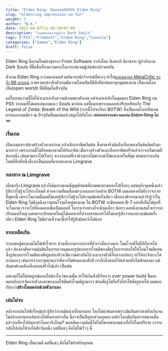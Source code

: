```yaml
---
title: "Elden Ring: Oooooohhhhh Elden Ring"
slug: "eldenring-impression-so-far"
weight: 5
author: "N.K."
date: 2022-04-07T12:50:39+07:00
description: "เกมสุดเทพจากผู้สร้าง Dark Souls"
tags: ["PS5","FromSoft","Elden Ring","Console"]
categories: ["Games","Elden Ring"]
draft: false
---
```

Elden Ring คือเกมใหม่ล่าสุดจาก From Software กำกับโดย ฮิเดทากิ มิยาซากะ ผู้กำกับเกม Dark Souls ที่ขึ้นชื่อเรื่องความยากในการเล่นจนผู้เล่นต้องปาจอยกัน
<!--more-->

ตัวเกม Elden Ring กวาดคะแนนท้วมท้นจากนักวิจารณ์ที่ต่างๆ ทำให้[คะแนนจาก MetaCritic สูงถึง 96 คะแนน](https://www.metacritic.com/game/playstation-5/elden-ring) ภาพรวมกล่าวถึงตัวเกมมีความโลกเปิดที่มีสิ่งที่น่าค้นหาทุกมุมของเกม เป็นเกมโลกเปิด(open world) ที่ดีที่สุดในปัจจุบัน

แต่ในบทความนี้ไม่ได้จะมาเล่าถึงความดีงามของตัวเกม แต่จะมาเล่าถึงในมุมมอง Elden Ring บน PS5 จากคนที่ไม่เคยเล่นเกมแนว Souls มาก่อน แต่ซื้อมาเพราะคนคอยเปรียบเทียบกับ The Legend of Zelda: Breath of the Wild (จากนี้ไปจะเรียก BOTW) ซึ่งเป็นเกมโลกเปิดเกมแรกและเกมเดียว ณ ปัจจุบันที่ผมเล่นแล้วสนุกไปกับโลก ~~สปอยล์ล่วงหน้า ผมเล่น Elden Ring ไม่จบ~~

### เริ่มเกม

เปิดเกมมาเราต้องสร้างตัวละครก่อน แล้วเลือกอาชีพเริ่มต้น ซึ่งตามจริงมันคือเลือกของเริ่มต้นติดตัวมามากกว่า เพราะเกมนี้ไม่ล็อคของสวมใส่กับอาชีพ เมื่อเราสร้างตัวและเลือกอาชีพเสร็จแล้วเราจะเริ่มเกมที่ห้องหนึ่ง เดินตามทางไปเรื่อยๆ จะเจอบอสที่เราช่วงแรกไม่น่าจะฆ่าได้และตายในที่สุด ต่อมาเราจะเกิดใหม่ที่อีกที่หนึ่งซึ่งจะเป็นแผนที่แรกของเกม Limgrave

### หลงทาง ณ Limgrave

เมื่อมาถึง Limgrave แล้วก็เดินทางตามสัญญลักษณ์ที่เกมพยายามบอกไปเรื่อยๆ แต่พอถึงจุดหนึ่งแล้วรู้สึกว่าไม่รู้จะไปทางไหนดี ด้วยความที่ผมซื้อเพราะคนบอกว่าคล้าย BOTW ผมเลยคาดไม่ถึงว่าจะเจอปัญหานี้ เพราะในเกมนั้นผมไม่เคยรู้สึกว่าไม่รู้จะไปทางแม้แต่ครั้งเดียว เมื่อลองพิจารณาแล้วจึงรู้ว่าใน Elden Ring ไม่มีจุดดึงความสนใจจุดใหญ่ของเกม ใน BOTW จะมีหอคอย 6-7 แห่งที่เห็นได้ทุกที่จะในเกม เราจะไปที่หอคอยเพื่อเปิดแผนที่ ในระหว่างทางก็จะมีจุดเล็กๆ น้อยๆ คอยดึงเบนสนใจเราจากเป้าหมายใหญ่ แต่เพราะเป้าหมายใหญ่ไม่เคยหายไปจากสายตาทำให้ไม่เคยรู้สึกว่าหลงทางแม้แต่ครั้งเดียว Elden Ring ไม่มีส่วนที่ว่ามานี้ทำให้รู้สึกผิดหวังไม่น้อย

### ยากเหลือเกิน

ระบบต่อสู้ของเกมไม่ได้เข้าใจยาก ส่วนที่ยากมาจากการที่ตัวเรานั้นบางมาก โดนโจกตีไม่กี่ทีก็ตายได้แล้ว ต้องอาศัยความคุ้นชินในการควบคุมและรูปแบบการโจมตีของศัตรูในการหลบไม่ให้โดนโจมตีแทน ซึ่งรูปแบบการโจมตีของศัตรูแต่ละตัวจะมีความต่างกันไป และบางตัวมีจังหวะแปลกๆ ทำให้กะจังหวะได้ยากมากๆ เช่นการง้างอาวุธนานกว่าที่ควรไม่ฟาดลงมาสักที เราก็กลิ้งหลบไปแล้วแต่ยังไม่ฟาดลงมา แต่ดันมาฟางหลังกลิ้งหลบเสร็จไปแล้ว เป็นต้น

แต่เกมก็ไม่ได้สมบูรณ์แบบได้ช่องโหว่ขนาดนั้น ทำให้เกิดสิ่งที่เรียกว่า over power build ขึ้นมา หมายถึงการจัดการตัวละครของเกมให้มีพลังโจมตีสูงมากๆ ฟาดศัตรูไม่กี่ครั้งก็ทำให้ศัตรูตายได้ ผมชอบเรียกว่า**สร้างโหมดง่ายด้วยตัวเราเอง**

### เล่นไม่จบ

หลังจากเล่นไปพักใหญ่แล้วรู้สึกว่าเกมมันน่าเบื่อมากเลย โลกไม่น่าค้นหาเพราะมันอันตรายเหลือเกินจนไม่กล้าออกนอกเส้นทางไปค้นหาอย่างอื่น นี่อาจเป็นปัญหาส่วนบุคคล แต่ถ้าโลกมันอันตรายขนาดนั้นแล้วจะเสี่ยงไปค้นหาทำไมละจริงไหม? พอสลัดความคิดนี้ไม่ได้ก็พาลพาเกมน่าเบื่อไปโดยปริยาย อาจจะกลับไปเล่นให้จบได้สักวันหนึ่ง แต่ที่แน่ๆ คือไม่ใช่เร็วๆ นี้

---

Elden Ring เป็นเกมดี แต่ที่แน่ๆ คือไม่ใช่สำหรับทุกคน
